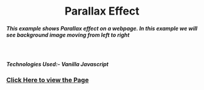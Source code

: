 <h1 style="text-align:center">Parallax Effect</h1>
<h5>
  <p>This example shows Parallax effect on a webpage. 
    In this example we will see background image moving from left to right 
  </p></h5>
 </br>
 <h5>Technologies Used:- Vanilla Javascript</h5>
 <h3><a target="_blank" href="https://raw.githack.com/skaranjai/ParallaxExample/main/index.html">Click Here to view the Page</a>
</h3>
